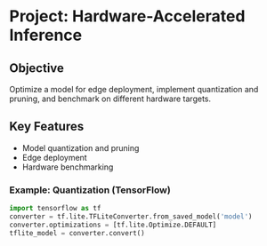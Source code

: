 # Project: Hardware-Accelerated Inference

## Objective
Optimize a model for edge deployment, implement quantization and pruning, and benchmark on different hardware targets.

## Key Features
- Model quantization and pruning
- Edge deployment
- Hardware benchmarking

### Example: Quantization (TensorFlow)
```python
import tensorflow as tf
converter = tf.lite.TFLiteConverter.from_saved_model('model')
converter.optimizations = [tf.lite.Optimize.DEFAULT]
tflite_model = converter.convert()
```
